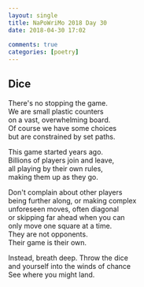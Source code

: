 ```yaml
---  
layout: single  
title: NaPoWriMo 2018 Day 30  
date: 2018-04-30 17:02  
  
comments: true  
categories: [poetry]
---  
```

## Dice  

There's no stopping the game.  
We are small plastic counters  
on a vast, overwhelming board.  
Of course we have some choices  
but are constrained by set paths.  

This game started years ago.  
Billions of players join and leave,  
all playing by their own rules,  
making them up as they go.  

Don't complain about other players  
being further along, or making complex  
unforeseen moves, often diagonal  
or skipping far ahead when you can  
only move one square at a time.  
They are not opponents.  
Their game is their own.  

Instead, breath deep. Throw the dice  
and yourself into the winds of chance  
See where you might land.  
